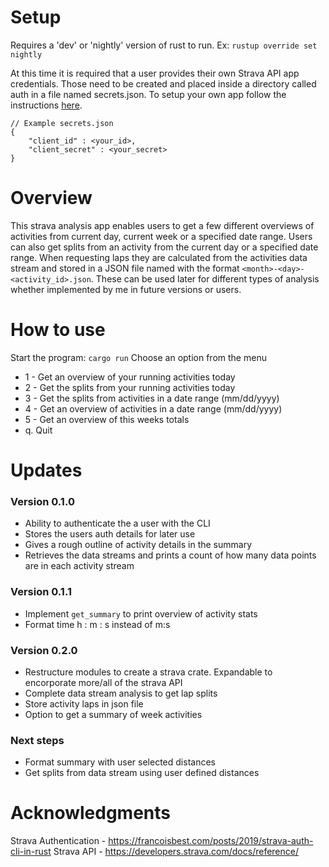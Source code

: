 # Setup
Requires a 'dev' or 'nightly' version of rust to run. Ex: `rustup override set nightly`

At this time it is required that a user provides their own Strava API app credentials. Those need to be created and placed inside 
a directory called auth in a file named secrets.json. To setup your own app follow the instructions [here]("https://developers.strava.com/docs/getting-started/").
```
// Example secrets.json
{
    "client_id" : <your_id>,
    "client_secret" : <your_secret>
}
```

# Overview
This strava analysis app enables users to get a few different overviews of activities from current day, current week or a specified date range.
Users can also get splits from an activity from the current day or a specified date range. When requesting laps they are calculated from the activities
data stream and stored in a JSON file named with the format `<month>-<day>-<activity_id>.json`. These can be used later for different types of analysis
whether implemented by me in future versions or users. 

# How to use
Start the program: `cargo run`
Choose an option from the menu
- 1 - Get an overview of your running activities today
- 2 - Get the splits from your running activities today
- 3 - Get the splits from activities in a date range (mm/dd/yyyy)
- 4 - Get an overview of activities in a date range (mm/dd/yyyy)
- 5 - Get an overview of this weeks totals
- q. Quit

# Updates
### Version 0.1.0
- Ability to authenticate the a user with the CLI
- Stores the users auth details for later use
- Gives a rough outline of activity details in the summary
- Retrieves the data streams and prints a count of how many data points are in each activity stream

### Version 0.1.1
- Implement `get_summary` to print overview of activity stats
- Format time h : m : s instead of m:s

### Version 0.2.0
- Restructure modules to create a strava crate. Expandable to encorporate more/all of the strava API
- Complete data stream analysis to get lap splits 
- Store activity laps in json file
- Option to get a summary of week activities

### Next steps
- Format summary with user selected distances
- Get splits from data stream using user defined distances

# Acknowledgments
Strava Authentication - https://francoisbest.com/posts/2019/strava-auth-cli-in-rust
Strava API - https://developers.strava.com/docs/reference/
